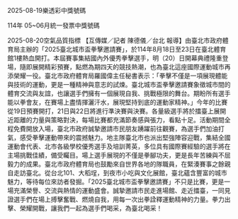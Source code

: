 
2025-08-19樂透彩中獎號碼

                                
114年 05~06月統一發票中獎號碼
                             
2025-08-20空氣品質指標
                              【互傳媒／記者 陳德儀／台北 報導】由臺北市政府體育局主辦的「2025臺北城市盃拳擊邀請賽」，於114年8月18日至23日在臺北體育館1樓熱血開打。本屆賽事集結國內外優秀拳擊選手，明（20）日開幕典禮隆重登場，隨即展開精彩預賽，點燃為期四天的競技熱潮，也為臺北這座國際運動城市再添榮耀一役。臺北市政府體育局羅國偉主任秘書表示：「拳擊不僅是一項展現體能與技術的運動，更是一種精神與意志的試煉。臺北城市盃拳擊邀請賽象徵城市間的體育交流與友誼，也讓選手們擁有一個展現自我、挑戰極限的舞台。期盼所有選手能以拳會友，在賽場上盡情揮灑汗水，展現堅持到底的運動家精神。」今年的比賽從19日預賽開打，21日與22日將進行準決賽與決賽。各量級選手將於擂臺上展開近距離的力量與策略對決，每場比賽都充滿節奏感與張力，看點十足。活動期間全程免費開放入場，臺北市政府誠摯邀請市民朋友踴躍前往觀賽，為選手們加油打氣，感受拳擊運動帶來的震撼魅力。地主隊臺北市也派出堅強陣容迎戰，集結全國運動會代表、北市各級學校優秀選手及培訓菁英，多位具有國際賽經驗的選手將在主場挑戰佳績，備受矚目。場上選手展現的不僅是拳腳功夫，更是長年苦練與不屈毅力的成果。臺北市政府體育局也鼓勵來自世界各地的隊職員，在緊湊賽事之餘親自走訪臺北。從台北101、大稻埕，到夜市小吃與文化展館，臺北蘊含豐富的城市魅力，等待每位來訪者發掘。「2025臺北城市盃拳擊邀請賽」不只是比賽，更是一場充滿榮譽、交流與熱情的運動盛會。誠摯邀請市民走進場館、走近擂臺，一同見證選手們在場上搏擊奮戰、燃燒自我，用每一次出拳詮釋運動精神的力量。拳力出擊、榮耀開戰，讓我們一起為選手們喝采，為臺北喝采！
